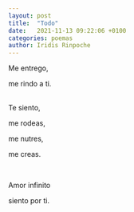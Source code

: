 ```yaml
---
layout: post
title:  "Todo"
date:   2021-11-13 09:22:06 +0100
categories: poemas
author: Iridis Rinpoche
---
```



Me entrego, 

me rindo a ti.

<br>
Te siento, 

me rodeas,

me nutres, 

me creas.

<br>

Amor infinito

siento por ti.
